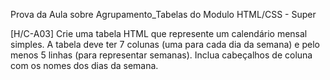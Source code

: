 Prova da Aula sobre Agrupamento_Tabelas do Modulo HTML/CSS - Super

[H/C-A03] Crie uma tabela HTML que represente um calendário mensal simples. A tabela deve ter 7 colunas (uma para cada dia da semana) e pelo menos 5 linhas (para representar semanas). Inclua cabeçalhos de coluna com os nomes dos dias da semana.
